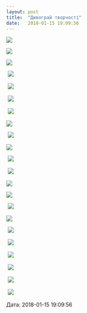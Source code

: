 ```yaml
---
layout: post
title:  "Дивограй творчості"
date:   2018-01-15 19:09:56
---
```

![](/assets/tiger-1516032637.png)

![](/assets/tiger-1516032702.png)

![](/assets/tiger-1516032732.png)

 ![](/assets/tiger-1516032845.png)

 ![](/assets/tiger-1516032899.png)

 ![](/assets/tiger-1516032957.png)

 ![](/assets/tiger-1516033027.png)

![](/assets/tiger-1516033057.png)

 ![](/assets/tiger-1516033451.png)

![](/assets/tiger-1516033599.png)

 ![](/assets/tiger-1516033670.png)

 ![](/assets/tiger-1516033738.png)

![](/assets/tiger-1516033873.png)

![](/assets/tiger-1516034036.png)

 ![](/assets/tiger-1516035322.png)

![](/assets/tiger-1516035504.png)

 ![](/assets/tiger-1516035547.png)

 ![](/assets/tiger-1516035636.png)

 ![](/assets/tiger-1516035980.png)

 ![](/assets/tiger-1516036059.png)

 ![](/assets/tiger-1516036086.png)

 ![](/assets/tiger-1516036177.png)

  
Дата: 2018-01-15 19:09:56